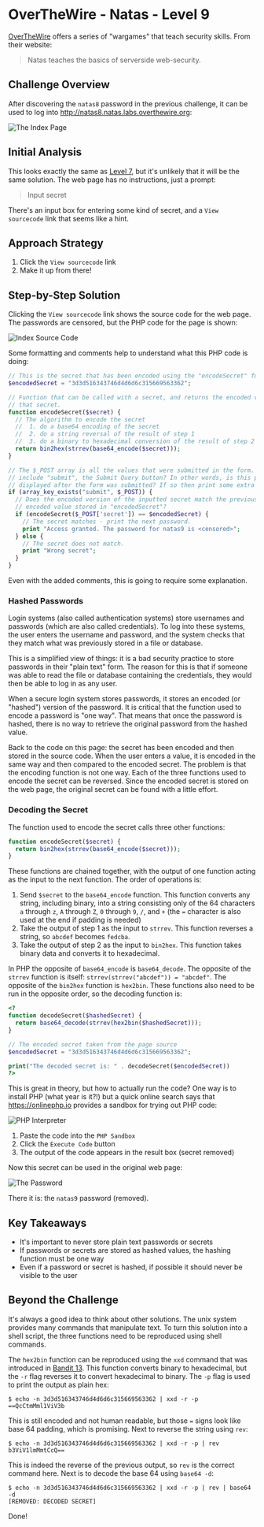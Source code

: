# OverTheWire - Natas - Level 9

[OverTheWire](https://overthewire.org) offers a series of "wargames" that teach
security skills. From their website:

> Natas teaches the basics of serverside web-security.

## Challenge Overview

After discovering the `natas8` password in the previous challenge, it can be
used to log into http://natas8.natas.labs.overthewire.org:

![The Index Page](images/level_08/00_index_page.png)

## Initial Analysis

This looks exactly the same as [Level 7](./level_07.md), but it's unlikely that
it will be the same solution. The web page has no instructions, just a prompt:

> Input secret

There's an input box for entering some kind of secret, and a `View sourcecode`
link that seems like a hint.

## Approach Strategy

1. Click the `View sourcecode` link
1. Make it up from there!

## Step-by-Step Solution

Clicking the `View sourcecode` link shows the source code for the web page. The
passwords are censored, but the PHP code for the page is shown:

![Index Source Code](images/level_08/01_index_source_code.png)

Some formatting and comments help to understand what this PHP code is doing:

```php
// This is the secret that has been encoded using the "encodeSecret" function.
$encodedSecret = "3d3d516343746d4d6d6c315669563362";

// Function that can be called with a secret, and returns the encoded version of
// that secret.
function encodeSecret($secret) {
  // The algorithm to encode the secret
  //  1. do a base64 encoding of the secret
  //  2. do a string reversal of the result of step 1
  //  3. do a binary to hexadecimal conversion of the result of step 2
  return bin2hex(strrev(base64_encode($secret)));
}

// The $_POST array is all the values that were submitted in the form. Does it
// include "submit", the Submit Query button? In other words, is this page being
// displayed after the form was submitted? If so then print some extra text.
if (array_key_exists("submit", $_POST)) {
  // Does the encoded version of the inputted secret match the previously
  // encoded value stored in "encodedSecret"?
  if (encodeSecret($_POST['secret']) == $encodedSecret) {
    // The secret matches - print the next password.
    print "Access granted. The password for natas9 is <censored>";
  } else {
    // The secret does not match.
    print "Wrong secret";
  }
}
```

Even with the added comments, this is going to require some explanation.

### Hashed Passwords

Login systems (also called authentication systems) store usernames and passwords
(which are also called credentials). To log into these systems, the user
enters the username and password, and the system checks that they match what was
previously stored in a file or database.

This is a simplified view of things: it is a bad security practice to store
passwords in their "plain text" form. The reason for this is that if someone was
able to read the file or database containing the credentials, they would then be
able to log in as any user.

When a secure login system stores passwords, it stores an encoded (or "hashed") version of the password. It is critical that the function used to encode a
password is "one way". That means that once the password is hashed, there is no
way to retrieve the original password from the hashed value.

Back to the code on this page: the secret has been encoded and then stored in
the source code. When the user enters a value, it is encoded in the same way and
then compared to the encoded secret. The problem is that the encoding function
is not one way. Each of the three functions used to encode the secret can be
reversed. Since the encoded secret is stored on the web page, the original
secret can be found with a little effort.

### Decoding the Secret

The function used to encode the secret calls three other functions:

```php
function encodeSecret($secret) {
  return bin2hex(strrev(base64_encode($secret)));
}
```

These functions are chained together, with the output of one function acting as
the input to the next function. The order of operations is:

1. Send `$secret` to the `base64_encode` function. This function converts any
   string, including binary, into a string consisting only of the 64 characters
   `a` through `z`, `A` through `Z`, `0` through `9`, `/`, and `+` (the `=`
   character is also used at the end if padding is needed)
2. Take the output of step 1 as the input to `strrev`. This function reverses a
   string, so `abcdef` becomes `fedcba`.
3. Take the output of step 2 as the input to `bin2hex`. This function takes
   binary data and converts it to hexadecimal.

In PHP the opposite of `base64_encode` is `base64_decode`. The opposite of the
`strrev` function is itself: `strrev(strrev("abcdef")) = "abcdef"`. The opposite
of the `bin2hex` function is `hex2bin`. These functions also need to be run in
the opposite order, so the decoding function is:

```php
<?
function decodeSecret($hashedSecret) {
  return base64_decode(strrev(hex2bin($hashedSecret)));
}

// The encoded secret taken from the page source
$encodedSecret = "3d3d516343746d4d6d6c315669563362";

print("The decoded secret is: " . decodeSecret($encodedSecret))
?>
```

This is great in theory, but how to actually run the code? One way is to install
PHP (what year is it?!) but a quick online search says that https://onlinephp.io
provides a sandbox for trying out PHP code:

![PHP Interpreter](images/level_08/02_php_interpreter.png)

1. Paste the code into the `PHP Sandbox`
2. Click the `Execute Code` button
3. The output of the code appears in the result box (secret removed)

Now this secret can be used in the original web page:

![The Password](images/level_08/03_password.png)

There it is: the `natas9` password (removed).

## Key Takeaways

- It's important to never store plain text passwords or secrets
- If passwords or secrets are stored as hashed values, the hashing function must
  be one way
- Even if a password or secret is hashed, if possible it should never be visible
  to the user

## Beyond the Challenge

It's always a good idea to think about other solutions. The unix system provides
many commands that manipulate text. To turn this solution into a shell script,
the three functions need to be reproduced using shell commands.

The `hex2bin` function can be reproduced using the `xxd` command that was
introduced in [Bandit 13](../bandit/level_13.md). This function converts binary
to hexadecimal, but the `-r` flag reverses it to convert hexadecimal to binary.
The `-p` flag is used to print the output as plain hex:

```
$ echo -n 3d3d516343746d4d6d6c315669563362 | xxd -r -p
==QcCtmMml1ViV3b
```

This is still encoded and not human readable, but those `=` signs look like base
64 padding, which is promising. Next to reverse the string using `rev`:

```
$ echo -n 3d3d516343746d4d6d6c315669563362 | xxd -r -p | rev
b3ViV1lmMmtCcQ==
```

This is indeed the reverse of the previous output, so `rev` is the correct
command here. Next is to decode the base 64 using `base64 -d`:

```
$ echo -n 3d3d516343746d4d6d6c315669563362 | xxd -r -p | rev | base64 -d
[REMOVED: DECODED SECRET]
```

Done!
